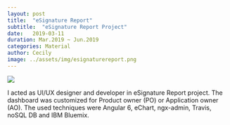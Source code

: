 ```yaml
---
layout: post
title:  "eSignature Report"
subtitle:  "eSignature Report Project"
date:   2019-03-11
duration: Mar.2019 ~ Jun.2019
categories: Material
author: Cecily
image: ../assets/img/esignaturereport.png
---
```


![](../../../assets/img/esignaturereport.png)

I acted as UI/UX designer and developer in eSignature Report project. The dashboard was customized for Product owner (PO) or Application owner (AO). The used techniques were Angular 6, eChart, ngx-admin, Travis, noSQL DB and IBM Bluemix.

